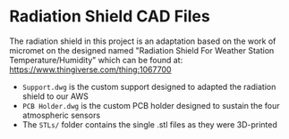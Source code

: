 # Radiation Shield CAD Files
The radiation shield in this project is an adaptation based on the work of micromet on the designed named "Radiation Shield For Weather Station Temperature/Humidity" which can be found at: https://www.thingiverse.com/thing:1067700

 - `Support.dwg` is the custom support designed to adapted the radiation shield to our AWS
 - `PCB Holder.dwg` is the custom PCB holder designed to sustain the four atmospheric sensors
 - The `STLs/` folder contains the single .stl files as they were 3D-printed
